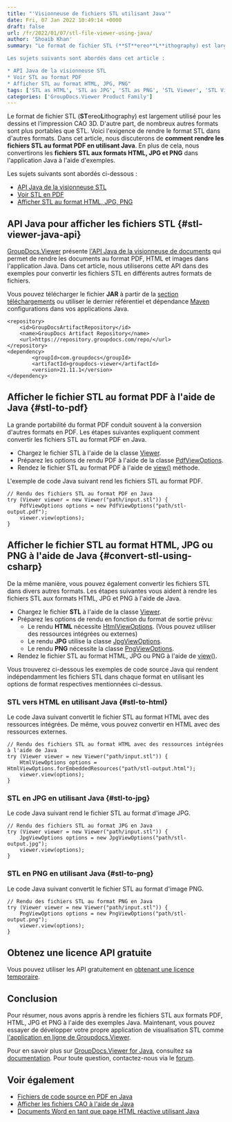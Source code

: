 ```yaml
---
title: "'Visionneuse de fichiers STL utilisant Java'"
date: Fri, 07 Jan 2022 10:49:14 +0000
draft: false
url: /fr/2022/01/07/stl-file-viewer-using-java/
author: 'Shoaib Khan'
summary: "Le format de fichier STL (**ST**ereo**L**ithography) est largement utilisé pour les dessins et l'impression CAO 3D. D'autre part, il existe de nombreux autres formats plus portables que STL. Voici l'exigence de rendre le format STL dans d'autres formats. Dans cet article, nous discuterons de **comment rendre les fichiers STL au format PDF en utilisant Java**. En plus de cela, nous convertirons les **fichiers STL aux formats HTML, JPG et PNG** dans l'application Java à l'aide d'exemples.

Les sujets suivants sont abordés dans cet article :

* API Java de la visionneuse STL
* Voir STL au format PDF
* Afficher STL au format HTML, JPG, PNG"
tags: ['STL as HTML', 'STL as JPG', 'STL as PNG', 'STL Viewer', 'STL Viewer using Java', 'View STL', 'View STL as PDF']
categories: ['GroupDocs.Viewer Product Family']
---
```


Le format de fichier STL (**ST**ereo**L**ithography) est largement utilisé pour les dessins et l'impression CAO 3D. D'autre part, de nombreux autres formats sont plus portables que STL. Voici l'exigence de rendre le format STL dans d'autres formats. Dans cet article, nous discuterons de **comment rendre les fichiers STL au format PDF en utilisant Java**. En plus de cela, nous convertirons les **fichiers STL aux formats HTML, JPG et PNG** dans l'application Java à l'aide d'exemples.

Les sujets suivants sont abordés ci-dessous :

* [API Java de la visionneuse STL](#stl-viewer-java-api)
* [Voir STL en PDF](#stl-to-pdf)
* [Afficher STL au format HTML, JPG, PNG](#convert-stl-using-csharp)

## API Java pour afficher les fichiers STL {#stl-viewer-java-api}

[GroupDocs.Viewer](https://products.groupdocs.com/viewer/) présente [l'API Java de la visionneuse de documents](https://products.groupdocs.com/viewer/net/) qui permet de rendre les documents au format PDF, HTML et images dans l'application Java. Dans cet article, nous utiliserons cette API dans des exemples pour convertir les fichiers STL en différents autres formats de fichiers.

Vous pouvez télécharger le fichier **JAR** à partir de la [section téléchargements](https://downloads.groupdocs.com/viewer/java) ou utiliser le dernier référentiel et dépendance [Maven](https://repository.groupdocs.com/webapp/#/artifacts/browse/tree/General/repo/com/groupdocs) configurations dans vos applications Java.

```
<repository>
	<id>GroupDocsArtifactRepository</id>
	<name>GroupDocs Artifact Repository</name>
	<url>https://repository.groupdocs.com/repo/</url>
</repository>
<dependency>
        <groupId>com.groupdocs</groupId>
        <artifactId>groupdocs-viewer</artifactId>
        <version>21.11.1</version> 
</dependency>
```

## Afficher le fichier STL au format PDF à l'aide de Java {#stl-to-pdf}

La grande portabilité du format PDF conduit souvent à la conversion d'autres formats en PDF. Les étapes suivantes expliquent comment convertir les fichiers STL au format PDF en Java.

* Chargez le fichier STL à l'aide de la classe [Viewer](https://apireference.groupdocs.com/viewer/java/com.groupdocs.viewer/Viewer).
* Préparez les options de rendu PDF à l'aide de la classe [PdfViewOptions](https://apireference.groupdocs.com/viewer/java/com.groupdocs.viewer.options/PdfViewOptions).
* Rendez le fichier STL au format PDF à l'aide de [view()](https://apireference.groupdocs.com/viewer/java/com.groupdocs.viewer/Viewer#view(com.groupdocs.viewer.options.ViewOptions)) méthode.

L'exemple de code Java suivant rend les fichiers STL au format PDF.

```
// Rendu des fichiers STL au format PDF en Java
try (Viewer viewer = new Viewer("path/input.stl")) {
    PdfViewOptions options = new PdfViewOptions("path/stl-output.pdf");
    viewer.view(options);
}
```

## Afficher le fichier STL au format HTML, JPG ou PNG à l'aide de Java {#convert-stl-using-csharp}

De la même manière, vous pouvez également convertir les fichiers STL dans divers autres formats. Les étapes suivantes vous aident à rendre les fichiers STL aux formats HTML, JPG et PNG à l'aide de Java.

* Chargez le fichier **STL** à l'aide de la classe [Viewer](https://apireference.groupdocs.com/viewer/java/com.groupdocs.viewer/Viewer).
* Préparez les options de rendu en fonction du format de sortie prévu:
    * Le rendu **HTML** nécessite [](https://apireference.groupdocs.com/viewer/net/groupdocs.viewer.options/pdfviewoptions)[HtmlViewOptions](https://apireference.groupdocs.com/viewer/java/com.groupdocs.viewer.options/HtmlViewOptions). (Vous pouvez utiliser des ressources intégrées ou externes)
    * Le rendu **JPG** utilise la classe [JpgViewOptions](https://apireference.groupdocs.com/viewer/java/com.groupdocs.viewer.options/JpgViewOptions).
    * Le rendu **PNG** nécessite la classe [PngViewOptions](https://apireference.groupdocs.com/viewer/java/com.groupdocs.viewer.options/PngViewOptions).
* Rendez le fichier STL au format HTML, JPG ou PNG à l'aide de [view()](https://apireference.groupdocs.com/viewer/java/com.groupdocs.viewer/Viewer#view(com.groupdocs.viewer.options.ViewOptions)).

Vous trouverez ci-dessous les exemples de code source Java qui rendent indépendamment les fichiers STL dans chaque format en utilisant les options de format respectives mentionnées ci-dessus.

### STL vers HTML en utilisant Java {#stl-to-html}

Le code Java suivant convertit le fichier STL au format HTML avec des ressources intégrées. De même, vous pouvez convertir en HTML avec des ressources externes.

```
// Rendu des fichiers STL au format HTML avec des ressources intégrées à l'aide de Java
try (Viewer viewer = new Viewer("path/input.stl")) {
    HtmlViewOptions options = HtmlViewOptions.forEmbeddedResources("path/stl-output.html");
    viewer.view(options);
}
```

### STL en JPG en utilisant Java {#stl-to-jpg}

Le code Java suivant rend le fichier STL au format d'image JPG.

```
// Rendu des fichiers STL au format JPG en Java
try (Viewer viewer = new Viewer("path/input.stl")) {
    JpgViewOptions options = new JpgViewOptions("path/stl-output.jpg");
    viewer.view(options);
}
```

### STL en PNG en utilisant Java {#stl-to-png}

Le code Java suivant convertit le fichier STL au format d'image PNG.

```
// Rendu des fichiers STL au format PNG en Java
try (Viewer viewer = new Viewer("path/input.stl")) {
    PngViewOptions options = new PngViewOptions("path/stl-output.png");
    viewer.view(options);
}
```

## Obtenez une licence API gratuite

Vous pouvez utiliser les API gratuitement en [obtenant une licence temporaire](https://purchase.groupdocs.com/temporary-license).

## Conclusion

Pour résumer, nous avons appris à rendre les fichiers STL aux formats PDF, HTML, JPG et PNG à l'aide des exemples Java. Maintenant, vous pouvez essayer de développer votre propre application de visualisation STL comme [l'application en ligne de Groupdocs.Viewer](https://products.groupdocs.app/viewer).

Pour en savoir plus sur [GroupDocs.Viewer for Java](https://products.groupdocs.com/viewer/java/), consultez sa [documentation](https://docs.groupdocs.com/viewer/). Pour toute question, contactez-nous via le [forum](https://forum.groupdocs.com/).

## Voir également

* [Fichiers de code source en PDF en Java](https://blog.groupdocs.com/2021/12/16/convert-source-code-to-pdf-in-java/)
* [Afficher les fichiers CAO à l'aide de Java](https://blog.groupdocs.com/2021/04/05/viewing-cad-documents-using-java/)
* [Documents Word en tant que page HTML réactive utilisant Java](https://blog.groupdocs.com/2021/09/23/view-word-documents-as-responsive-html-page-using-java/)





